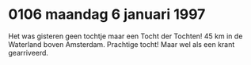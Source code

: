 # 0106 maandag 6 januari 1997
Het was gisteren geen tochtje maar een Tocht der Tochten! 45 km in de Waterland boven Amsterdam. Prachtige tocht! Maar wel als een krant gearriveerd.